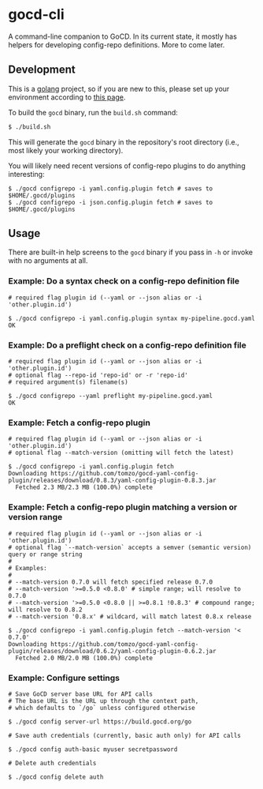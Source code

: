 # gocd-cli

A command-line companion to GoCD. In its current state, it mostly has helpers for developing config-repo definitions. More to come later.

## Development

This is a [golang](https://golang.org/) project, so if you are new to this, please set up your environment according to [this page](https://golang.org/doc/code.html#Workspaces).

To build the `gocd` binary, run the `build.sh` command:

```bash
$ ./build.sh
```

This will generate the `gocd` binary in the repository's root directory (i.e., most likely your working directory).

You will likely need recent versions of config-repo plugins to do anything interesting:

```
$ ./gocd configrepo -i yaml.config.plugin fetch # saves to $HOME/.gocd/plugins
$ ./gocd configrepo -i json.config.plugin fetch # saves to $HOME/.gocd/plugins
```

## Usage

There are built-in help screens to the `gocd` binary if you pass in `-h` or invoke with no arguments at all.

### Example: Do a syntax check on a config-repo definition file

```
# required flag plugin id (--yaml or --json alias or -i 'other.plugin.id')

$ ./gocd configrepo -i yaml.config.plugin syntax my-pipeline.gocd.yaml
OK
```

### Example: Do a preflight check on a config-repo definition file

```
# required flag plugin id (--yaml or --json alias or -i 'other.plugin.id')
# optional flag --repo-id 'repo-id' or -r 'repo-id'
# required argument(s) filename(s)

$ ./gocd configrepo --yaml preflight my-pipeline.gocd.yaml
OK
```


### Example: Fetch a config-repo plugin

```
# required flag plugin id (--yaml or --json alias or -i 'other.plugin.id')
# optional flag --match-version (omitting will fetch the latest)

$ ./gocd configrepo -i yaml.config.plugin fetch
Downloading https://github.com/tomzo/gocd-yaml-config-plugin/releases/download/0.8.3/yaml-config-plugin-0.8.3.jar
  Fetched 2.3 MB/2.3 MB (100.0%) complete
```

### Example: Fetch a config-repo plugin matching a version or version range

```
# required flag plugin id (--yaml or --json alias or -i 'other.plugin.id')
# optional flag `--match-version` accepts a semver (semantic version) query or range string
#
# Examples:
#
# --match-version 0.7.0 will fetch specified release 0.7.0
# --match-version '>=0.5.0 <0.8.0' # simple range; will resolve to 0.7.0
# --match-version '>=0.5.0 <0.8.0 || >=0.8.1 !0.8.3' # compound range; will resolve to 0.8.2
# --match-version '0.8.x' # wildcard, will match latest 0.8.x release

$ ./gocd configrepo -i yaml.config.plugin fetch --match-version '< 0.7.0'
Downloading https://github.com/tomzo/gocd-yaml-config-plugin/releases/download/0.6.2/yaml-config-plugin-0.6.2.jar
  Fetched 2.0 MB/2.0 MB (100.0%) complete
```

### Example: Configure settings

```
# Save GoCD server base URL for API calls
# The base URL is the URL up through the context path,
# which defaults to `/go` unless configured otherwise

$ ./gocd config server-url https://build.gocd.org/go
```

```
# Save auth credentials (currently, basic auth only) for API calls

$ ./gocd config auth-basic myuser secretpassword
```

```
# Delete auth credentials

$ ./gocd config delete auth
```
